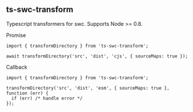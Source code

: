 ## ts-swc-transform

Typescript transformers for swc. Supports Node >= 0.8.

Promise
```
import { transformDirectory } from 'ts-swc-transform';

await transformDirectory('src', 'dist', 'cjs', { sourceMaps: true });
```

Callback
```
import { transformDirectory } from 'ts-swc-transform';

transformDirectory('src', 'dist', 'esm', { sourceMaps: true }, function (err) {
  if (err) /* handle error */
});
```
